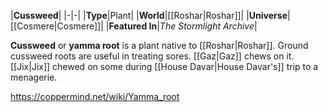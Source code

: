 |**Cussweed**|
|-|-|
|**Type**|Plant|
|**World**|[[Roshar\|Roshar]]|
|**Universe**|[[Cosmere\|Cosmere]]|
|**Featured In**|*The Stormlight Archive*|

**Cussweed** or **yamma root** is a plant native to [[Roshar\|Roshar]].
Ground cussweed roots are useful in treating sores.
[[Gaz\|Gaz]] chews on it. [[Jix\|Jix]] chewed on some during [[House Davar\|House Davar's]] trip to a menagerie.



https://coppermind.net/wiki/Yamma_root